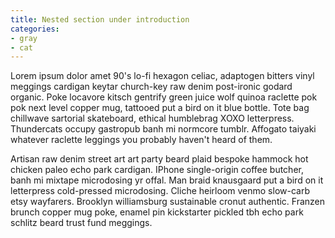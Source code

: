 ```yaml
---
title: Nested section under introduction
categories:
- gray
- cat
---
```


Lorem ipsum dolor amet 90's lo-fi hexagon celiac, adaptogen bitters vinyl meggings cardigan keytar church-key raw denim post-ironic godard organic. Poke locavore kitsch gentrify green juice wolf quinoa raclette pok pok next level copper mug, tattooed put a bird on it blue bottle. Tote bag chillwave sartorial skateboard, ethical humblebrag XOXO letterpress. Thundercats occupy gastropub banh mi normcore tumblr. Affogato taiyaki whatever raclette leggings you probably haven't heard of them.

Artisan raw denim street art art party beard plaid bespoke hammock hot chicken paleo echo park cardigan. IPhone single-origin coffee butcher, banh mi mixtape microdosing yr offal. Man braid knausgaard put a bird on it letterpress cold-pressed microdosing. Cliche heirloom venmo slow-carb etsy wayfarers. Brooklyn williamsburg sustainable cronut authentic. Franzen brunch copper mug poke, enamel pin kickstarter pickled tbh echo park schlitz beard trust fund meggings.
